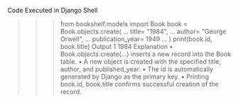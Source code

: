 Code Executed in Django Shell
>>> from bookshelf.models import Book
>>> book = Book.objects.create(
...     title= "1984",
...     author= "George Orwell",
...     publication_year= 1949
... )
>>> print(book.id, book.title)
Output
1  1984
Explanation
•	Book.objects.create(...) inserts a new record into the Book table.
•	A new object is created with the specified title, author, and published_year.
•	The id is automatically generated by Django as the primary key.
•	Printing book.id, book.title confirms successful creation of the record.

